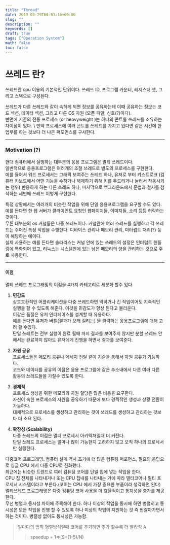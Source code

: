 ```yaml
---
title: "Thread"
date: 2019-08-29T00:53:16+09:00
slug: ""
description: ""
keywords: []
draft: true
tags: ["Operation System"]
math: false
toc: false
---
```

# 쓰레드 란?

쓰레드란 cpu 이용의 기본적인 단위이다. 쓰레드 ID, 프로그램 카운터, 레지스터 셋, 그리고 스택으로 구성된다.  

쓰레드가 다른 쓰레드와 같이 속하게 되면 정보를 공유하는데 이때 공유하는 정보는 코드 섹션, 데이터 섹션, 그리고 다른 OS 자원 (오픈 파일, 신호(?)이다). \
반면에 기존의 전통 프로세스 (or heavyweight )는 하나의 콘트롤 쓰레드를 소유하는 차이점이 있다. \ 
만약 프로세스에 여러 콘트롤 쓰레드를 가지고 있다면 같은 시간에 한 업무를 하는 것보다 더 나은 퍼포먼스를 구사한다.  

***

### Motivation (?) 
현대 컴퓨터에서 실행하는 대부분의 응용 프로그램은 멀티 쓰레드이다. \
일반적으로 응용프로그램은 여러개의 조절 쓰레드로 별도의 프로세스를 구현한다. \
예를 들어서 워드 프로세서는 그래픽 보여주는 쓰레드 하나, 유저로 부터 키스트로크 (컴퓨터 키보드에서 어떤 기능을 수하거나 해제하기 위해 키를 두드리거나 눌러서 작동시키는 행위) 반응하게 하는 다른 쓰레드 하나, 마지막으로 백그라운드에서 문법과 철자를 첨삭하는 세번째 쓰레드 이렇게 구현한다.  

특정 상황에서는 여러개의 비슷한 작업을 위해 단일 응용프로그램을 요구할 수도 있다.  \
예를 든다면 한 웹 서버가 클라이언트 요청인 웹페이지들, 이미지들, 소리 등등 허락하는 것이다. \
무튼 대부분의 os 커널들은 다중 쓰레드이다. 커널안에 여러 스레드를 실행하고 각 쓰레드는 주어진 특정 작업을 수행한다. 디바이스 관리나 메모리 관리, 미터럽트 처리(?) 등이 해당하는 예이다. \
실제 사용하는 예를 든다면 솔라리스는 커널 안에 있는 쓰레드의 설정은 인터럽트 핸들링에 특화되어 있고, 리눅스는 시스템안에 있는 남은 메모리의 양을 관리하는 것으로 주로 사용한다.  

***

#### 이점 
멀티 쓰레드 프로그래밍의 이점을 4가지 카테고리로 세분화 할수 있다.  


1. **민감도** \
상호호환적인 어플리케이션을 다중 쓰레드하면 막히거나 긴 작업이어도 지속적인 실행을 할 수 있도록 해준다. 이것을 민감도가 향상 된다고 불리운다. \
이같은 품질은 유저 인터페이스를 설계할 때 유용하다. \
예를 든다면 유저가 버튼(결과가 오래 걸리는) 을 클릭하는 응용프로그램에 대해 고려 할 수있다. \
단일 쓰레트는 전부 실행이 완료 될때 까지 결과를 보여주지 않지만 분할 쓰레드 안에서는 완료하지 않아도 유저에게 진행을 하면서 결과를 보여준다.  


2. **자원 공유** \
프로세스들은 메모리 공유나 메세지 전달 같이 기술을 통해서 자원 공유가 가능하다. \
코드와 데이터를 공유의 이점은 응용 프로그램에 같은 추소내에서 다른 여러 다른 활동의 쓰레드들을 가질수 있도록 한다.  


3. **경제적** \
프로세스 생성을 위한 메모리와 자원 할당은 많은 비용을 요구한다. \
자신이 속한 프로세스의 자원을 공유하기 때문에 보다 경젝적인 생성과 상황 전환이 가능하다. \
대체적으로 프로세스를 생성하고 관리하는 것이 쓰레드를 생성하고 관리하는 것보다 더 소요 된다.  


4. **확장성 (Scalability)** \
다중 쓰레드의 이점은 멀티 프로세서 아키텍쳐일때 더 커진다. \
단일 쓰레드 프로세스는 얼마나 많이 가능한지 고려하지 않고 오직 하나의 프로세서만 실행한다. 
 
다중코어 프로그래밍. 컴퓨터 설계 역사 초기에 더 많은 컴퓨팅 퍼포먼스, 필요의 응답으로 싱글 CPU 에서 다중 CPU로 진화했다.  \
최근에는 비슷한 트렌드로 여러 컴퓨팅 코어를 단일 칩에 넣는 작업을 한다.  \
CPU 칩 전체를 나타내거나 또는 CPU 칩내를 나타내는 거에 따라 멀티코어나 멀티 프로세서 시스템이라고 부른다.(코어는 CPU 에서 가장 중요한 부품이라 생각하면 된다) 멀티쓰레드 프로그래밍은 다중 컴퓨팅 코어 사용을 더 효율적이고 통지성을 충가를 제공한다.  \
무선 병렬과 동시성 차이에 주목해야 한다. 하나 이상의 작업을 동시에 하면 병렬히고 동시성은 모든 작업을 진행 할 수 있도록 하나 미상의 작업의 지원하는 것 즉 번갈아가면서 하는 것이다. 병렬성 없이도 통시성은 가능함.  

>알마다의 법칙 
병렬방식일때 코어를 추가하면 추가 할수록 더 빨라짐 A 
>>speedup = 1=>(S+(1-5)/N)
